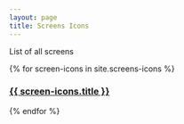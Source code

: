 ```yaml
---
layout: page
title: Screens Icons
---
```


List of all screens
<div>
  {% for screen-icons in site.screens-icons %}
    <h3><a href="{{ screen-icons.url | prepend: site.github.url }}">{{ screen-icons.title }}</a></h3>
  {% endfor %}
</div>
